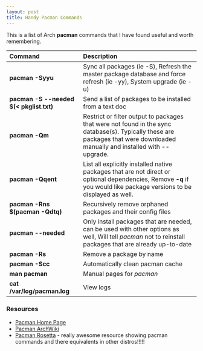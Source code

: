 ```yaml
---
layout: post
title: Handy Pacman Commands
---
```


This is a list of Arch **pacman** commands that I have found useful and worth remembering.

| Command | Description     |
| :------------- | :------------- |
| **pacman -Syyu** | Sync all packages (ie -S), Refresh the master package database and force refresh (ie -yy), System upgrade (ie -u) |
| **pacman -S --needed $(< pkglist.txt)** | Send a list of packages to be installed from a text doc |
| **pacman -Qm**       | Restrict or filter output to packages that were not found in the sync database(s). Typically these are packages that were downloaded manually and installed with --upgrade.|
| **pacman -Qqent**       | List all explicitly installed native packages that are not direct or optional dependencies, Remove **-q** if you would like package versions to be displayed as well.      |
| **pacman -Rns $(pacman -Qdtq)**       | Recursively remove orphaned packages and their config files       |
| **pacman --needed** | Only install packages that are needed, can be used with other options as well, Will tell *pacman* not to reinstall packages that are already up-to-date |
| **pacman -Rs** | Remove a package by name |
| **pacman -Scc** | Automatically clean pacman cache |
| **man pacman** | Manual pages for *pacman*|
| **cat /var/log/pacman.log** | View logs |


### Resources

- [Pacman Home Page](https://www.archlinux.org/pacman/)
- [Pacman ArchWiki](https://wiki.archlinux.org/index.php/Pacman/Tips_and_tricks)
- [Pacman Rosetta](https://wiki.archlinux.org/index.php/Pacman/Rosetta) - really awesome resource showing pacman commands and there equivalents in other distros!!!!!
